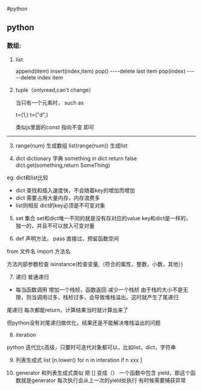 #python

## python

### 数组:

 1. list

    append(item)
    insert(index,item)
    pop() ----delete last item
    pop(index)  -----delete index item

 2. tuple（onlyread,can't change）

    当只有一个元素时， such as 

    t=(1,)
    t=("d",)
    
    类似js里面的const 
    指向不变 即可 
 --------
  3. range(num) 生成数组  list(range(num)) 生成list

  4. dict dictionary 字典
  something in dict    return false 
  dict.get(something,return SomeThing)

eg: dict和list比较
 - dict 查找和插入速度快，不会随着key的增加而增加
 - dict 需要占用大量内存，内存浪费多
 - list则相反
dict的key必须是不可变对象

  5. set 集合
  set和dict唯一不同的就是没有存对应的value
  key和dict是一样的，独一的，并且不可以放入可变对量

  6. def 声明方法，  pass 直接过，预留函数空间

  from 文件名 import 方法名

  方法内部参数检查 isinstance(检查变量,（符合的属性，整数，小数，其他）)

  7. 递归 
  普通递归
  
  - 每当函数调用 增加一个栈桢，函数返回 减少一个栈桢 
  由于栈的大小不是无限，则当调用过多，栈桢过多，会导致堆栈溢出。这时就产生了尾递归

  尾递归
  每次都能return，计算结果当时就计算出来了

  但python没有对尾递归做优化，结果还是不能解决堆栈溢出的问题

  8. iteration 
  
  python 迭代比c高级，只要时可迭代对象都可以，比如list，dict，字符串

  9. 列表生成式 list [n.lower() for n in interation if n xxx ]

  10. generator 和列表生成式类似 把 [] 变成（）
   一个函数中包含 yield，那这个函数就是generator
   每次执行会从上一次的yield处执行
   有时候需要捕获异常